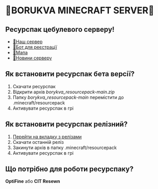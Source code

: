 # 🧅BORUKVA MINECRAFT SERVER🧅
## Ресурспак цебулевого серверу!
- [🧅Наш сервер](https://t.me/borukva_minecraft/)
- [🧅Бот для реєстрації](http://t.me/borykva_minecraft_bot/)
- [🧅Мапа](http://map.borukva.space/)
- [🧅Новини серверу](https://t.me/borukva_minecraft_news/)

## Як встановити ресурспак бета версії?
1. Скачати ресурспак
2. Відкрити архів _borykva_resourcepack-main.zip_
3. Папку _borykva_resourcepack-main_ перемістити до .minecraft/resourcepack
4. Активувати ресурспак в грі

## Як встановити ресурспак релізний?
1. [Перейти на вкладку з релізами](https://github.com/ElvirGv2/borykva_resourcepack/releases/)
2. Скачати останній реліз
3. Закинути архів в папку .minecraft/resourcepack
4. Активувати ресурспак в грі

## Що потрібно для роботи ресурспаку?
**OptiFine** або **CIT Resewn**
